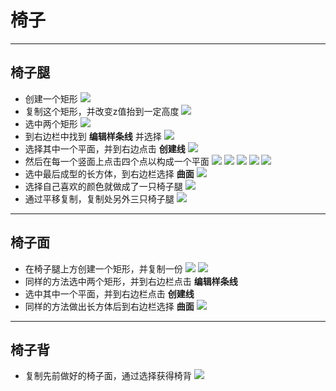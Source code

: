 
# 椅子

---

## 椅子腿

- 创建一个矩形
  ![](img/1.png)
- 复制这个矩形，并改变z值抬到一定高度
  ![](img/2.png)
- 选中两个矩形
  ![](img/3.png)
- 到右边栏中找到 **编辑样条线** 并选择
  ![](img/4.png) 
- 选择其中一个平面，并到右边点击 **创建线**
  ![](img/5.png)
- 然后在每一个竖面上点击四个点以构成一个平面
  ![](img/6.png)
  ![](img/7.png)
  ![](img/8.png)
  ![](img/9.png)
  ![](img/10.png)
- 选中最后成型的长方体，到右边栏选择 **曲面**
  ![](img/11.png)
- 选择自己喜欢的颜色就做成了一只椅子腿
  ![](img/12.png)
- 通过平移复制，复制处另外三只椅子腿
  ![](img/13.png)

---

## 椅子面

- 在椅子腿上方创建一个矩形，并复制一份
  ![](img/14.png)
  ![](img/15.png)
- 同样的方法选中两个矩形，并到右边栏点击 **编辑样条线**
- 选中其中一个平面，并到右边栏点击 **创建线**
- 同样的方法做出长方体后到右边栏选择 **曲面**
  ![](img/16.png)

---

## 椅子背

- 复制先前做好的椅子面，通过选择获得椅背
  ![](img/17.png)